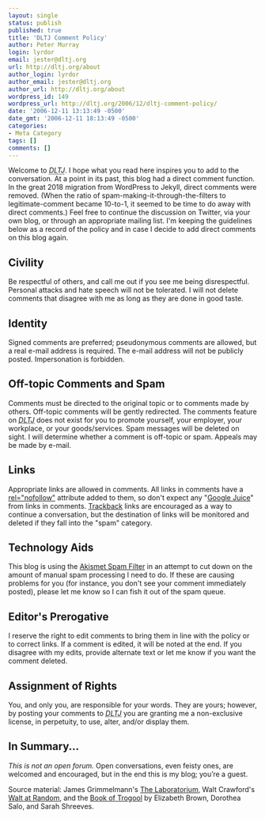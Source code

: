 ```yaml
---
layout: single
status: publish
published: true
title: 'DLTJ Comment Policy'
author: Peter Murray
login: lyrdor
email: jester@dltj.org
url: http://dltj.org/about
author_login: lyrdor
author_email: jester@dltj.org
author_url: http://dltj.org/about
wordpress_id: 149
wordpress_url: http://dltj.org/2006/12/dltj-comment-policy/
date: '2006-12-11 13:13:49 -0500'
date_gmt: '2006-12-11 18:13:49 -0500'
categories:
- Meta Category
tags: []
comments: []
---
```

Welcome to _<acronym title="Disruptive Library Technology Jester">DLTJ</acronym>_.
I hope what you read here inspires you to add to the conversation.
At a point in its past, this blog had a direct comment function.
In the great 2018 migration from WordPress to Jekyll, direct comments were removed.
(When the ratio of spam-making-it-through-the-filters to legitimate-comment became 10-to-1, it seemed to be time to do away with direct comments.)
Feel free to continue the discussion on Twitter, via your own blog, or through an appropriate mailing list.
I'm keeping the guidelines below as a record of the policy and in case I decide to add direct comments on this blog again.

## Civility
Be respectful of others, and call me out if you see me being disrespectful.
Personal attacks and hate speech will not be tolerated.
I will not delete comments that disagree with me as long as they are done in good taste.

## Identity
Signed comments are preferred; pseudonymous comments are allowed, but a real e-mail address is required.
The e-mail address will not be publicly posted.
Impersonation is forbidden.

## Off-topic Comments and Spam
Comments must be directed to the original topic or to comments made by others.
Off-topic comments will be gently redirected.
The comments feature on _<acronym title="Disruptive Library Technology Jester">DLTJ</acronym>_ does not exist for you to promote yourself, your employer, your workplace, or your goods/services.
Spam messages will be deleted on sight.
I will determine whether a comment is off-topic or spam.
Appeals may be made by e-mail.

## Links
Appropriate links are allowed in comments.  All links in comments have a [rel="nofollow"](http://en.wikipedia.org/wiki/Nofollow "nofollow | Wikipedia") attribute added to them, so don't expect any "[Google Juice](http://www.c2.com/cgi/wiki?GoogleJuice)" from links in comments.
[Trackback](http://en.wikipedia.org/wiki/Trackback "Trackback - Wikipedia") links are encouraged as a way to continue a conversation, but the destination of links will be monitored and deleted if they fall into the "spam" category.

## Technology Aids
This blog is using the [Akismet Spam Filter](http://akismet.com/) in an attempt to cut down on the amount of manual spam processing I need to do.
If these are causing problems for you (for instance, you don't see your comment immediately posted), please let me know so I can fish it out of the spam queue.

## Editor's Prerogative
I reserve the right to edit comments to bring them in line with the policy or to correct links.
If a comment is edited, it will be noted at the end.
If you disagree with my edits, provide alternate text or let me know if you want the comment deleted.

## Assignment of Rights
You, and only you, are responsible for your words. They are yours; however, by posting your comments to _<acronym title="Disruptive Library Technology Jester">DLTJ</acronym>_ you are granting me a non-exclusive license, in perpetuity, to use, alter, and/or display them.

## In Summary...
*This is not an open forum.* Open conversations, even feisty ones, are welcomed and encouraged, but in the end this is my blog; you&rsquo;re a guest.

Source material: James Grimmelmann's [The Laboratorium](http://laboratorium.net/pages/comment-policy.html "The Laboratorium: Comment Policy"), Walt Crawford's [Walt at Random](http://walt.lishost.org/comment-policy/), and the [Book of Trogool](http://scientopia.org/blogs/bookoftrogool/about/ "About Book of Trogool") by Elizabeth Brown, Dorothea Salo, and Sarah Shreeves.
